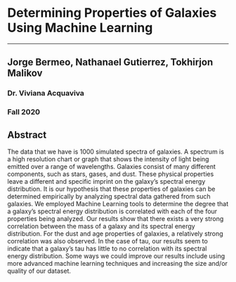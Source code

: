 # Determining Properties of Galaxies Using Machine Learning

---
## Jorge Bermeo, Nathanael Gutierrez, Tokhirjon Malikov
### Dr. Viviana Acquaviva
### Fall 2020

## Abstract

The data that we have is 1000 simulated spectra of galaxies. A spectrum is a high resolution chart or graph that shows the intensity of light being emitted over a range of wavelengths. Galaxies consist of many different components, such as stars, gases, and dust. These physical properties leave a different and specific imprint on the galaxy’s spectral energy distribution. It is our hypothesis that these properties of galaxies can be determined empirically by analyzing spectral data gathered from such galaxies. We employed Machine Learning tools to determine the degree that a galaxy’s spectral energy distribution is correlated with each of the four properties being analyzed. Our results show that there exists a very strong correlation between the mass of a galaxy and its spectral energy distribution. For the dust and age properties of galaxies, a relatively strong correlation was also observed. In the case of tau, our results seem to indicate that a galaxy’s tau has little to no correlation with its spectral energy distribution. Some ways we could improve our results include using more advanced machine learning techniques and increasing the size and/or quality of our dataset.
